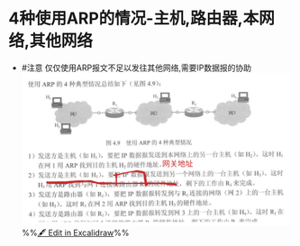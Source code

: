 # 4种使用ARP的情况-主机,路由器,本网络,其他网络
- #注意 仅仅使用ARP报文不足以发往其他网络,需要IP数据报的协助
![](attachments/%E5%9C%B0%E5%9D%80%E8%A7%A3%E6%9E%90%E5%8D%8F%E8%AE%AEARP-IP%E5%9C%B0%E5%9D%80%E6%98%A0%E5%B0%84%E5%88%B0MAC%E5%9C%B0%E5%9D%80%202022-10-14%2015.00.11.excalidraw.svg)
%%[🖋 Edit in Excalidraw](attachments/%E5%9C%B0%E5%9D%80%E8%A7%A3%E6%9E%90%E5%8D%8F%E8%AE%AEARP-IP%E5%9C%B0%E5%9D%80%E6%98%A0%E5%B0%84%E5%88%B0MAC%E5%9C%B0%E5%9D%80%202022-10-14%2015.00.11.excalidraw.md)%%